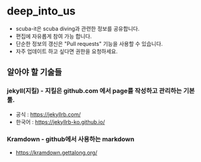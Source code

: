 # deep_into_us
 * scuba-it은 scuba diving과 관련한 정보를 공유합니다.
 * 편집에 자유롭게 참여 가능 합니다. 
 * 단순한 정보의 갱신은 "Pull requests" 기능을 사용할 수 있습니다.
 * 자주 업데이트 하고 싶다면 권한을 요청하세요.
## 알아야 할 기술들
### jekyll(지킬) - 지킬은 github.com 에서 page를 작성하고 관리하는 기본 툴.
   * 공식 : https://jekyllrb.com/
   * 한국어 : https://jekyllrb-ko.github.io/
### Kramdown - github에서 사용하는 markdown
   * https://kramdown.gettalong.org/
